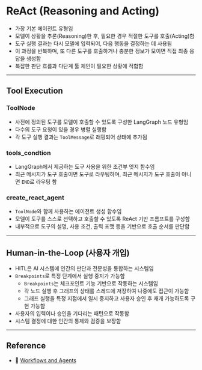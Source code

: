 # ReAct (Reasoning and Acting)

- 가장 기본 에이전트 유형임
- 모델이 상황을 추론(Reasoning)한 후, 필요한 경우 적절한 도구를 호출(Acting)함
- 도구 실행 결과는 다시 모델에 입력되어, 다음 행동을 결정하는 데 사용됨
- 이 과정을 반복하며, 또 다른 도구를 호출하거나 충분한 정보가 모이면 직접 최종 응답을 생성함
- 복잡한 판단 흐름과 다단계 툴 체인이 필요한 상황에 적합함

---

## Tool Execution

### ToolNode

- 사전에 정의된 도구를 모델이 호출할 수 있도록 구성한 LangGraph 노드 유형임
- 다수의 도구 요청이 있을 경우 병렬 실행함
- 각 도구 실행 결과는 `ToolMessage`로 래핑되어 상태에 추가됨

### tools_condtion

- LangGraph에서 제공하는 도구 사용을 위한 조건부 엣지 함수임
- 최근 메시지가 도구 호출이면 도구로 라우팅하며, 최근 메시지가 도구 호출이 아니면 `END`로 라우팅 함

### create_react_agent

- `ToolNode`와 함께 사용하는 에이전트 생성 함수임
- 모델이 도구를 스스로 선택하고 호출할 수 있도록 ReAct 기반 프롬프트를 구성함
- 내부적으로 도구의 설명, 사용 조건, 출력 포맷 등을 기반으로 호출 순서를 판단함

---

## Human-in-the-Loop (사용자 개입)
- HITL은 AI 시스템에 인간의 판단과 전문성을 통합하는 시스템임
- `Breakpoints`로 특정 단계에서 실행 중지가 가능함
    - `Breakpoints`는 체크포인트 기능 기반으로 작동하는 시스템임
    - 각 노드 실행 후 그래프의 상태를 스레드에 저장하여 나중에도 접근이 가능함
    - 그래프 실행을 특정 지점에서 일시 중지하고 사용자 승인 후 재개 가능하도록 구현 가능함
- 사용자의 입력이나 승인을 기다리는 패턴으로 작동함
- 시스템 결정에 대한 인간의 통제와 검증을 보장함

---

## Reference

- 🔗 [Workflows and Agents](https://langchain-ai.github.io/langgraph/tutorials/workflows/)